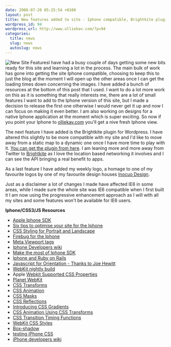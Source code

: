 ```yaml
--- 
date: 2008-07-20 05:25:54 +0100
layout: post
title: New features added to site - Iphone compatible, Brightkite plugin, new weekly logo
wordpress_id: 94
wordpress_url: http://www.olliekav.com/?p=94
categories: 
  title: news
  slug: news
  autoslug: news
---
```

![New Site Features](http://www.olliekav.com/wp-content/uploads/2008/07/new-features.jpg "new-features")I have had a busy couple of days getting some new bits ready for this site and learning a lot in the process. The main bulk of work has gone into getting the site Iphone compatible, choosing to keep this to just the blog at the moment I will open up the other areas once I can get the loading times down concerning the images. I have added a bunch of resources at the bottom of this post that I used. <!--more-->
I want to do a lot more work on this as it is something that really interests me, there are a lot of small features I want to add to the Iphone version of this site, but I made a decision to release the first one otherwise I would never get it up and now I can focus on making it even better. I am also working on designs for a native Iphone application at the moment which is super exciting. So now if you point your Iphone to [olliekav.com](http://www.olliekav.com) you'll get a nive fresh Iphone view.

The next feature I have added is the Brightkite plugin for Wordpress. I have altered this slightly to be more compatible with my site and I'd like to move away from a static map to a dynamic one once I have more time to play with it. [You can get the plugin from here](http://blog.brightkite.com/2008/06/02/new-blog-widgets-plugins/). I am leaning more and more away from Twitter to [Brightkite](http://www.brightkite.com) as I love the location based networking it involves and I can see the API bringing a real benefit to apps.

As a last feature I have added my weekly logo, a homage to one of my favourite logos by one of my favourite design houses [Inocuo Design](http://www.inocuodesign.com/portfolio/).

Just as a disclaimer a lot of changes I made have affected IE6 in some areas, while I made sure the whole site was IE6 compatible when I first built it I am now using the progressive enhancement approach as I will with all my sites and some features won't be available for IE6 users.

**Iphone/CSS3/JS Resources**
- [Apple Iphone SDK](http://developer.apple.com/iphone)
- [Six tips to optimise your site for the Iphone](http://iphonemicrosites.com/articles/6-tips-to-optimize-your-current-site-for-the-iphone/)
- [CSS Styling for Portrait and Landscape](http://groups.google.com/group/iphonewebdev/browse_thread/thread/e041ae0357dc62dc)
- [Firebug for the Iphone](http://www.joehewitt.com/blog/firebug_for_iph.php)
- [Meta Viewport tags](http://groups.google.com/group/iphonewebdev/browse_thread/thread/f43493a828dffdb3)
- [Iphone Developers wiki](http://www.kudit.com/wiki/index.php?title=CSS)
- [Make the most of Iphone SDK](http://lipidity.com/apple/iphone-webkit-css-3)
- [Iphone and Ruby on Rails](http://www.ibm.com/developerworks/web/library/os-eclipse-iphoneruby3/index.html?ca=drs-)
- [Javascript for Orientation - Thanks to Joe Hewitt](http://www.joehewitt.com/files/liquid1.html)
- [WebKit nightly build](http://nightly.webkit.org/)
- Apple [Webkit Supported CSS Properties](http://developer.apple.com/documentation/AppleApplications/Reference/SafariCSSRef/Articles/StandardCSSProperties.html)
- [Planet WebKit](http://planet.webkit.org/)
- [CSS Transforms](http://webkit.org/blog/130/css-transforms/)
- [CSS Animation](http://webkit.org/blog/138/css-animation/)
- [CSS Masks](http://webkit.org/blog/181/css-masks/)
- [CSS Reflections](http://webkit.org/blog/182/css-reflections/)
- [Introducing CSS Gradients](http://webkit.org/blog/175/introducing-css-gradients/)
- [CSS Animation Using CSS Transforms](http://www.the-art-of-web.com/css/css-animation/)
- [CSS Transition Timing Functions](http://www.the-art-of-web.com/css/timing-function/)
- [WebKit CSS Styles](http://qooxdoo.org/documentation/general/webkit_css_styles)
- [Box-shadow](http://www.css3.info/preview/box-shadow/)
- [testing iPhone CSS](http://westciv.com/iphonetests/)
- [iPhone developers wiki](http://www.kudit.com/wiki/index.php?title=CSS)
